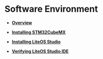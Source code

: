 # Software Environment<a name="EN-US_TOPIC_0314628505"></a>

-   **[Overview](overview-0.md)**  

-   **[Installing STM32CubeMX](installing-stm32cubemx.md)**  

-   **[Installing LiteOS Studio](installing-liteos-studio.md)**  

-   **[Verifying LiteOS Studio IDE](verifying-liteos-studio-ide.md)**  


